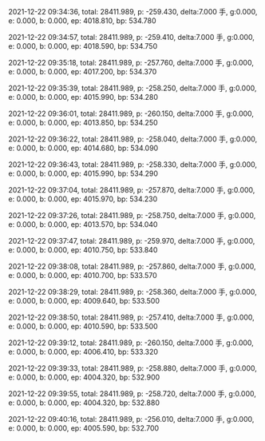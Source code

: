 2021-12-22 09:34:36, total: 28411.989, p: -259.430, delta:7.000 手, g:0.000, e: 0.000, b: 0.000, ep: 4018.810, bp: 534.780

2021-12-22 09:34:57, total: 28411.989, p: -259.410, delta:7.000 手, g:0.000, e: 0.000, b: 0.000, ep: 4018.590, bp: 534.750

2021-12-22 09:35:18, total: 28411.989, p: -257.760, delta:7.000 手, g:0.000, e: 0.000, b: 0.000, ep: 4017.200, bp: 534.370

2021-12-22 09:35:39, total: 28411.989, p: -258.250, delta:7.000 手, g:0.000, e: 0.000, b: 0.000, ep: 4015.990, bp: 534.280

2021-12-22 09:36:01, total: 28411.989, p: -260.150, delta:7.000 手, g:0.000, e: 0.000, b: 0.000, ep: 4013.850, bp: 534.250

2021-12-22 09:36:22, total: 28411.989, p: -258.040, delta:7.000 手, g:0.000, e: 0.000, b: 0.000, ep: 4014.680, bp: 534.090

2021-12-22 09:36:43, total: 28411.989, p: -258.330, delta:7.000 手, g:0.000, e: 0.000, b: 0.000, ep: 4015.990, bp: 534.290

2021-12-22 09:37:04, total: 28411.989, p: -257.870, delta:7.000 手, g:0.000, e: 0.000, b: 0.000, ep: 4015.970, bp: 534.230

2021-12-22 09:37:26, total: 28411.989, p: -258.750, delta:7.000 手, g:0.000, e: 0.000, b: 0.000, ep: 4013.570, bp: 534.040

2021-12-22 09:37:47, total: 28411.989, p: -259.970, delta:7.000 手, g:0.000, e: 0.000, b: 0.000, ep: 4010.750, bp: 533.840

2021-12-22 09:38:08, total: 28411.989, p: -257.860, delta:7.000 手, g:0.000, e: 0.000, b: 0.000, ep: 4010.700, bp: 533.570

2021-12-22 09:38:29, total: 28411.989, p: -258.360, delta:7.000 手, g:0.000, e: 0.000, b: 0.000, ep: 4009.640, bp: 533.500

2021-12-22 09:38:50, total: 28411.989, p: -257.410, delta:7.000 手, g:0.000, e: 0.000, b: 0.000, ep: 4010.590, bp: 533.500

2021-12-22 09:39:12, total: 28411.989, p: -260.150, delta:7.000 手, g:0.000, e: 0.000, b: 0.000, ep: 4006.410, bp: 533.320

2021-12-22 09:39:33, total: 28411.989, p: -258.880, delta:7.000 手, g:0.000, e: 0.000, b: 0.000, ep: 4004.320, bp: 532.900

2021-12-22 09:39:55, total: 28411.989, p: -258.720, delta:7.000 手, g:0.000, e: 0.000, b: 0.000, ep: 4004.320, bp: 532.880

2021-12-22 09:40:16, total: 28411.989, p: -256.010, delta:7.000 手, g:0.000, e: 0.000, b: 0.000, ep: 4005.590, bp: 532.700